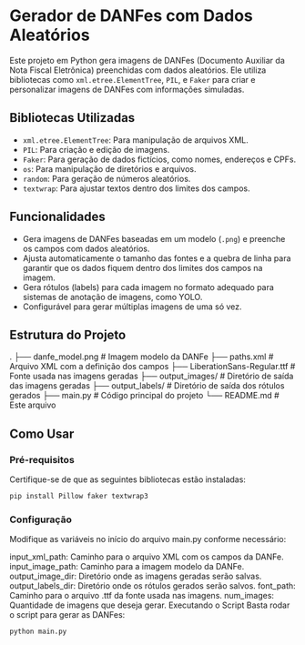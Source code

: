 # Gerador de DANFes com Dados Aleatórios

Este projeto em Python gera imagens de DANFes (Documento Auxiliar da Nota Fiscal Eletrônica) preenchidas com dados aleatórios. Ele utiliza bibliotecas como `xml.etree.ElementTree`, `PIL`, e `Faker` para criar e personalizar imagens de DANFes com informações simuladas.

## Bibliotecas Utilizadas

- `xml.etree.ElementTree`: Para manipulação de arquivos XML.
- `PIL`: Para criação e edição de imagens.
- `Faker`: Para geração de dados fictícios, como nomes, endereços e CPFs.
- `os`: Para manipulação de diretórios e arquivos.
- `random`: Para geração de números aleatórios.
- `textwrap`: Para ajustar textos dentro dos limites dos campos.

## Funcionalidades

- Gera imagens de DANFes baseadas em um modelo (`.png`) e preenche os campos com dados aleatórios.
- Ajusta automaticamente o tamanho das fontes e a quebra de linha para garantir que os dados fiquem dentro dos limites dos campos na imagem.
- Gera rótulos (labels) para cada imagem no formato adequado para sistemas de anotação de imagens, como YOLO.
- Configurável para gerar múltiplas imagens de uma só vez.

## Estrutura do Projeto

.
├── danfe_model.png # Imagem modelo da DANFe
├── paths.xml # Arquivo XML com a definição dos campos
├── LiberationSans-Regular.ttf # Fonte usada nas imagens geradas
├── output_images/ # Diretório de saída das imagens geradas
├── output_labels/ # Diretório de saída dos rótulos gerados
├── main.py # Código principal do projeto
└── README.md # Este arquivo


## Como Usar

### Pré-requisitos

Certifique-se de que as seguintes bibliotecas estão instaladas:

```bash
pip install Pillow faker textwrap3
````
### Configuração
Modifique as variáveis no início do arquivo main.py conforme necessário:

input_xml_path: Caminho para o arquivo XML com os campos da DANFe.
input_image_path: Caminho para a imagem modelo da DANFe.
output_image_dir: Diretório onde as imagens geradas serão salvas.
output_labels_dir: Diretório onde os rótulos gerados serão salvos.
font_path: Caminho para o arquivo .ttf da fonte usada nas imagens.
num_images: Quantidade de imagens que deseja gerar.
Executando o Script
Basta rodar o script para gerar as DANFes:
````
python main.py
````
